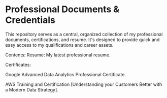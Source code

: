 # Professional Documents & Credentials
This repository serves as a central, organized collection of my professional documents, certifications, and resume. It's designed to provide quick and easy access to my qualifications and career assets.

Contents:
Resume: My latest professional resume.

Certificates:

Google Advanced Data Analytics Professional Certificate.

AWS Training and Certification [Understanding your Customers Better with a Modern Data Strategy].
